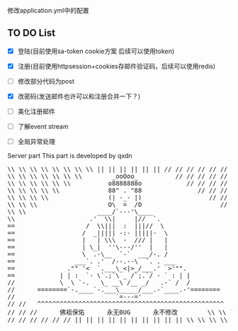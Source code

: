 修改application.yml中的配置

## TO DO List
- [x] 登陆(目前使用sa-token cookie方案 后续可以使用token)
- [x] 注册(目前使用httpsession+cookies存邮件验证码，后续可以使用redis)
- [ ] 修改部分代码为post
- [x] 改密码(发送邮件也许可以和注册合并一下？)
- [ ] 美化注册邮件
- [ ] 了解event stream
- [ ] 全局异常处理



Server part
This part is developed by qxdn
<pre>
\\ \\ \\ \\ \\ \\ \\ \\ || || || || || || // // // // // // // //
\\ \\ \\ \\ \\ \\ \\        _ooOoo_          // // // // // // //
\\ \\ \\ \\ \\ \\          o8888888o            // // // // // //
\\ \\ \\ \\ \\             88" . "88               // // // // //
\\ \\ \\ \\                (| -_- |)                  // // // //
\\ \\ \\                   O\  =  /O                     // // //
\\ \\                   ____/`---'\____                     // //
\\                    .'  \\|     |//  `.                      //
==                   /  \\|||  :  |||//  \                     ==
==                  /  _||||| -:- |||||-  \                    ==
==                  |   | \\\  -  /// |   |                    ==
==                  | \_|  ''\---/''  |   |                    ==
==                  \  .-\__  `-`  ___/-. /                    ==
==                ___`. .'  /--.--\  `. . ___                  ==
==              ."" '<  `.___\_<|>_/___.'  >'"".               ==
==            | | :  `- \`.;`\ _ /`;.`/ - ` : | |              \\
//            \  \ `-.   \_ __\ /__ _/   .-` /  /              \\
//      ========`-.____`-.___\_____/___.-`____.-'========      \\
//                           `=---='                           \\
// //   ^^^^^^^^^^^^^^^^^^^^^^^^^^^^^^^^^^^^^^^^^^^^^^^^^^  \\ \\
// // //      佛祖保佑      永无BUG      永不修改        \\ \\ \\
// // // // // // || || || || || || || || || || \\ \\ \\ \\ \\ \\
</pre>